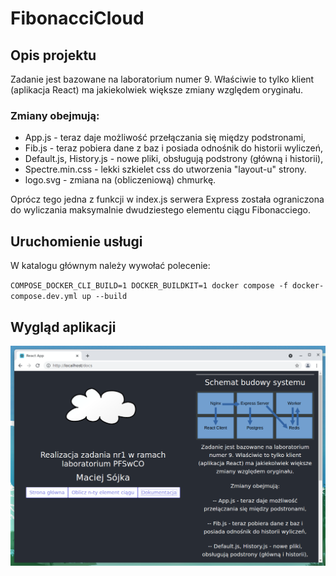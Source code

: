 # FibonacciCloud

## Opis projektu

Zadanie jest bazowane na laboratorium numer 9. Właściwie to tylko klient (aplikacja React) ma jakiekolwiek większe zmiany względem oryginału.

### Zmiany obejmują:

* App.js - teraz daje możliwość przełączania się między podstronami,
* Fib.js - teraz pobiera dane z baz i posiada odnośnik do historii wyliczeń,
* Default.js, History.js - nowe pliki, obsługują podstrony (główną i historii),
* Spectre.min.css - lekki szkielet css do utworzenia "layout-u" strony.
* logo.svg - zmiana na (obliczeniową) chmurkę.

Oprócz tego jedna z funkcji w index.js serwera Express została ograniczona do wyliczania maksymalnie dwudziestego elementu ciągu Fibonacciego.

## Uruchomienie usługi
W katalogu głównym należy wywołać polecenie:

`COMPOSE_DOCKER_CLI_BUILD=1 DOCKER_BUILDKIT=1 docker compose -f docker-compose.dev.yml up --build`

## Wygląd aplikacji
![image](screenshot.png "Wygląd aplikacji")
